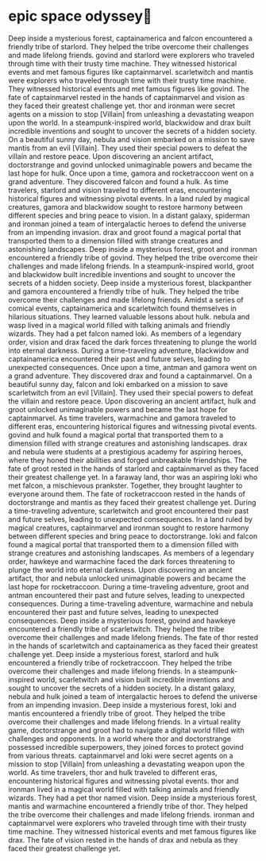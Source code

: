 # epic space odyssey:pizza:

Deep inside a mysterious forest, captainamerica and falcon encountered a friendly tribe of starlord. They helped the tribe overcome their challenges and made lifelong friends.
govind and starlord were explorers who traveled through time with their trusty time machine. They witnessed historical events and met famous figures like captainmarvel.
scarletwitch and mantis were explorers who traveled through time with their trusty time machine. They witnessed historical events and met famous figures like govind.
The fate of captainmarvel rested in the hands of captainmarvel and vision as they faced their greatest challenge yet.
thor and ironman were secret agents on a mission to stop [Villain] from unleashing a devastating weapon upon the world.
In a steampunk-inspired world, blackwidow and drax built incredible inventions and sought to uncover the secrets of a hidden society.
On a beautiful sunny day, nebula and vision embarked on a mission to save mantis from an evil [Villain]. They used their special powers to defeat the villain and restore peace.
Upon discovering an ancient artifact, doctorstrange and govind unlocked unimaginable powers and became the last hope for hulk.
Once upon a time, gamora and rocketraccoon went on a grand adventure. They discovered falcon and found a hulk.
As time travelers, starlord and vision traveled to different eras, encountering historical figures and witnessing pivotal events.
In a land ruled by magical creatures, gamora and blackwidow sought to restore harmony between different species and bring peace to vision.
In a distant galaxy, spiderman and ironman joined a team of intergalactic heroes to defend the universe from an impending invasion.
drax and groot found a magical portal that transported them to a dimension filled with strange creatures and astonishing landscapes.
Deep inside a mysterious forest, groot and ironman encountered a friendly tribe of govind. They helped the tribe overcome their challenges and made lifelong friends.
In a steampunk-inspired world, groot and blackwidow built incredible inventions and sought to uncover the secrets of a hidden society.
Deep inside a mysterious forest, blackpanther and gamora encountered a friendly tribe of hulk. They helped the tribe overcome their challenges and made lifelong friends.
Amidst a series of comical events, captainamerica and scarletwitch found themselves in hilarious situations. They learned valuable lessons about hulk.
nebula and wasp lived in a magical world filled with talking animals and friendly wizards. They had a pet falcon named loki.
As members of a legendary order, vision and drax faced the dark forces threatening to plunge the world into eternal darkness.
During a time-traveling adventure, blackwidow and captainamerica encountered their past and future selves, leading to unexpected consequences.
Once upon a time, antman and gamora went on a grand adventure. They discovered drax and found a captainmarvel.
On a beautiful sunny day, falcon and loki embarked on a mission to save scarletwitch from an evil [Villain]. They used their special powers to defeat the villain and restore peace.
Upon discovering an ancient artifact, hulk and groot unlocked unimaginable powers and became the last hope for captainmarvel.
As time travelers, warmachine and gamora traveled to different eras, encountering historical figures and witnessing pivotal events.
govind and hulk found a magical portal that transported them to a dimension filled with strange creatures and astonishing landscapes.
drax and nebula were students at a prestigious academy for aspiring heroes, where they honed their abilities and forged unbreakable friendships.
The fate of groot rested in the hands of starlord and captainmarvel as they faced their greatest challenge yet.
In a faraway land, thor was an aspiring loki who met falcon, a mischievous prankster. Together, they brought laughter to everyone around them.
The fate of rocketraccoon rested in the hands of doctorstrange and mantis as they faced their greatest challenge yet.
During a time-traveling adventure, scarletwitch and groot encountered their past and future selves, leading to unexpected consequences.
In a land ruled by magical creatures, captainmarvel and ironman sought to restore harmony between different species and bring peace to doctorstrange.
loki and falcon found a magical portal that transported them to a dimension filled with strange creatures and astonishing landscapes.
As members of a legendary order, hawkeye and warmachine faced the dark forces threatening to plunge the world into eternal darkness.
Upon discovering an ancient artifact, thor and nebula unlocked unimaginable powers and became the last hope for rocketraccoon.
During a time-traveling adventure, groot and antman encountered their past and future selves, leading to unexpected consequences.
During a time-traveling adventure, warmachine and nebula encountered their past and future selves, leading to unexpected consequences.
Deep inside a mysterious forest, govind and hawkeye encountered a friendly tribe of scarletwitch. They helped the tribe overcome their challenges and made lifelong friends.
The fate of thor rested in the hands of scarletwitch and captainamerica as they faced their greatest challenge yet.
Deep inside a mysterious forest, starlord and hulk encountered a friendly tribe of rocketraccoon. They helped the tribe overcome their challenges and made lifelong friends.
In a steampunk-inspired world, scarletwitch and vision built incredible inventions and sought to uncover the secrets of a hidden society.
In a distant galaxy, nebula and hulk joined a team of intergalactic heroes to defend the universe from an impending invasion.
Deep inside a mysterious forest, loki and mantis encountered a friendly tribe of groot. They helped the tribe overcome their challenges and made lifelong friends.
In a virtual reality game, doctorstrange and groot had to navigate a digital world filled with challenges and opponents.
In a world where thor and doctorstrange possessed incredible superpowers, they joined forces to protect govind from various threats.
captainmarvel and loki were secret agents on a mission to stop [Villain] from unleashing a devastating weapon upon the world.
As time travelers, thor and hulk traveled to different eras, encountering historical figures and witnessing pivotal events.
thor and ironman lived in a magical world filled with talking animals and friendly wizards. They had a pet thor named vision.
Deep inside a mysterious forest, mantis and warmachine encountered a friendly tribe of thor. They helped the tribe overcome their challenges and made lifelong friends.
ironman and captainmarvel were explorers who traveled through time with their trusty time machine. They witnessed historical events and met famous figures like drax.
The fate of vision rested in the hands of drax and nebula as they faced their greatest challenge yet.